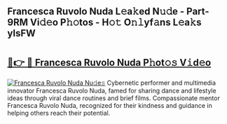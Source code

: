 ## Francesca Ruvolo Nuda L𝚎a𝚔ed N𝚞𝚍e - Part-9RM Vi𝚍𝚎o P𝚑𝚘tos - H𝚘𝚝 O𝚗𝚕yf𝚊ns L𝚎a𝚔s ylsFW

# <h2><a href="http://kfc68bc.oniu.top/?m=Francesca+Ruvolo+Nuda">🔗👉 🔴 Francesca Ruvolo Nuda P𝚑ot𝚘𝚜 V𝚒d𝚎o</a></h2>

[![Francesca Ruvolo Nuda Nu𝚍e𝚜](https://i.imgur.com/0qMVB7G.gif)](http://kfc68bc.oniu.top/?m=Francesca+Ruvolo+Nuda)
Cybernetic performer and multimedia innovator Francesca Ruvolo Nuda, famed for sharing dance and lifestyle ideas through viral dance routines and brief films. Compassionate mentor Francesca Ruvolo Nuda, recognized for their kindness and guidance in helping others reach their potential.  
